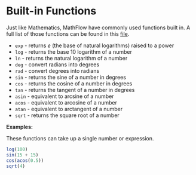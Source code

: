 # Built-in Functions

Just like Mathematics, MathFlow have commonly used functions built in. A full list of those functions can be found in this [file](../src/global.ts).

-   `exp` - returns _e_ (the base of natural logarithms) raised to a power
-   `log` - returns the base 10 logarithm of a number
-   `ln` - returns the natural logarithm of a number
-   `deg` - convert radians into degrees
-   `rad` - convert degrees into radians
-   `sin` - returns the sine of a number in degrees
-   `cos` - returns the cosine of a number in degrees
-   `tan` - returns the tangent of a number in degrees
-   `asin` - equivalent to arcsine of a number
-   `acos` - equivalent to arcosine of a number
-   `atan` - equivalent to arctangent of a number
-   `sqrt` - returns the square root of a number

**Examples:**

These functions can take up a single number or expression.

```js
log(100)
sin(15 + 15)
cos(acos(0.5))
sqrt(4)
```
